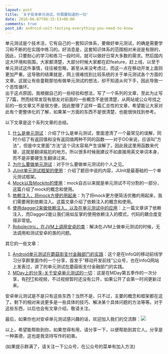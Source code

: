 ```yaml
---
layout: post
title: '关于安卓单元测试，你需要知道的一切'
date: 2016-06-07T08:15:53+08:00
comments: true
post_id: android-unit-testing-everything-you-need-to-know
---
```

单元测试是个技术活，它有自己的一套知识体系，要做好单元测试，的确是需要学习和不断的在实践中练习的。好消息是，这套知识体系的范围相对来说是有限的，因此，只要耐心的学习和练习一段时间，就可以做好日常大多数的需求。然后国内这大环境和氛围，大家都清楚，大部分时候大家都在赶feature，赶上线，以至于单元测试这件事情，往往被忽略，甚至从来没考虑过，而这一点在移动开发上面则更加严重。这导致的结果就是，网上很难找到比较系统的关于单元测试各个方面的文章。这就让有些童鞋那怕有做单元测试的想法，却不知道从何下手，因此导致一个恶性循环。  
出于这点原因，我根据自己的一些经验和想法，写了一个系列的文章，至此为止写了7篇，然而经常发现有朋友对前面的一些概念不是很清楚，从网站或公众号找之前的一些文章又不是很方便，因此整理了这样一篇汇总性的文章，希望能让大家对此有个更整体化的了解，如果某一方面的东西不是很清楚，也能很快找到参考。  

以下文章是这个系列文章的总结。  

1. [什么是单元测试](http://chriszou.com/2016/04/13/android-unit-testing-start-from-what.html)：介绍了什么是单元测试，里面澄清了一个最常见的误解，同时介绍了有返回值和没有返回值两种不同的函数——对于OO来说，应该叫“方法”，但是中文里面“方法”这个词太容易产生误解了，因此我这里用函数来代替，这就是翻译尴尬的地方。所以很多时候我建议不如直接用英文单词本身，而不是非要硬生生翻译过来。
2. [为什么要做单元测试](http://chriszou.com/2016/04/16/android-unit-testing-about-why.html)：对于什么要做单元测试的个人之见。
3. [JUnit单元测试框架的使用](http://chriszou.com/2016/04/18/android-unit-testing-junit.html)：介绍了题目中说的内容，JUnit是最基础的一个单元测试框架。
4. [Mock以及Mockito的使用](http://chriszou.com/2016/04/29/android-unit-testing-mockito.html)：mock自古以来就是单元测试不可分割的一部分，这篇介绍了mock的概念和使用。
5. [依赖注入，将mock方便的用起来](http://chriszou.com/2016/05/06/android-unit-testing-di.html)：为了将mock更方便简洁优雅的用起来，我们需要用到依赖注入。这篇文章介绍了依赖注入的概念和使用。
6. [使用dagger2来做依赖注入，以及在单元测试中的应用](http://chriszou.com/2016/05/10/android-unit-testing-di-dagger.html)：上一篇文章讲了依赖注入，而Dagger2能让我们易如反掌的使用依赖注入的模式，代码的耦合度变得非常低。
7. [Robolectric，在JVM上调用安卓的类](http://chriszou.com/2016/06/05/robolectric-android-on-jvm.html)：解决在JVM上做单元测试的时候，无法调用和测试安卓的类的问题。

其它的一些文章：  

1. [Android单元测试在蘑菇街支付金融部门的实践](http://chriszou.com/2016/04/25/android-unit-testing-wechat-group-share.html)：这个是在InfoQ的移动前线学习分享群里面作的一个分享，首发于”移动开发前线”公众号，也在InfoQ网站上发表过，讲了的单元测试在蘑菇街支付金融部门的实践。
2. [MDay上的分享-关于安卓单元测试的一切](http://mday.mogu.io/)：这是在MDay第五季作的一次分享，有[PPT](http://s17.mogucdn.com/new1/v1/bmisc/8e35bea4d4af0b7816e0dce0f0d39024/175107743310.pdf)和视频，不过视频暂时还没有公开，如果公开了会第一时间更新过来。

安卓单元测试是不是只有这些东西？当然不是，只不过，主要的概念和框架都在这了。剩下的相对来说更多是一些具体的技巧、解决某个具体问题的方法等等。对于这些东西，以后也会有文章介绍，敬请关注。  

最后，如果你也对安卓单元测试感兴趣的话，欢迎加入我们的交流群：![](http://chriszou.com/images/android_unit_testing_group.jpg)

以上，希望能帮助到你。如果觉得有用，请分享一下，以便帮助到其它人。分享是一种美德，这也是我坚持写作的初衷。

(如果提示群满了，请关注一下公众号，在公众号的菜单有加入方法)
